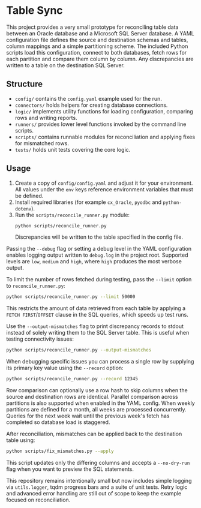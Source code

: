 # Table Sync

This project provides a very small prototype for reconciling table data
between an Oracle database and a Microsoft SQL Server database. A YAML
configuration file defines the source and destination schemas and tables,
column mappings and a simple partitioning scheme. The included Python scripts
load this configuration, connect to both databases, fetch rows for each
partition and compare them column by column. Any discrepancies are
written to a table on the destination SQL Server.

## Structure

- `config/` contains the `config.yaml` example used for the run.
- `connectors/` holds helpers for creating database connections.
- `logic/` implements utility functions for loading configuration,
  comparing rows and writing reports.
- `runners/` provides lower level functions invoked by the command line
  scripts.
- `scripts/` contains runnable modules for reconciliation and applying
  fixes for mismatched rows.
- `tests/` holds unit tests covering the core logic.

## Usage

1. Create a copy of `config/config.yaml` and adjust it for your
   environment. All values under the `env` keys reference environment
   variables that must be defined.
2. Install required libraries (for example `cx_Oracle`, `pyodbc` and
   `python-dotenv`).
3. Run the `scripts/reconcile_runner.py` module:
   ```bash
   python scripts/reconcile_runner.py
   ```
   Discrepancies will be written to the table specified in the config
   file.

Passing the `--debug` flag or setting a debug level in the YAML
configuration enables logging output written to `debug.log` in the project
root. Supported levels are `low`, `medium` and `high`, where `high` produces
the most verbose output.

To limit the number of rows fetched during testing, pass the `--limit`
option to `reconcile_runner.py`:

```bash
python scripts/reconcile_runner.py --limit 50000
```
This restricts the amount of data retrieved from each table by applying a
`FETCH FIRST`/`OFFSET` clause in the SQL queries, which speeds up test runs.

Use the `--output-mismatches` flag to print discrepancy records to stdout instead
of solely writing them to the SQL Server table. This is useful when testing
connectivity issues:

```bash
python scripts/reconcile_runner.py --output-mismatches
```

When debugging specific issues you can process a single row by supplying its
primary key value using the `--record` option:

```bash
python scripts/reconcile_runner.py --record 12345
```

Row comparison can optionally use a row hash to skip columns when the
source and destination rows are identical. Parallel comparison across
partitions is also supported when enabled in the YAML config.
When weekly partitions are defined for a month, all weeks are processed
concurrently. Queries for the next week wait until the previous week's
fetch has completed so database load is staggered.

After reconciliation, mismatches can be applied back to the destination
table using:

```bash
python scripts/fix_mismatches.py --apply
```
This script updates only the differing columns and accepts a `--no-dry-run`
flag when you want to preview the SQL statements.

This repository remains intentionally small but now includes simple
logging via `utils.logger`, tqdm progress bars and a suite of unit tests.
Retry logic and advanced error handling are still out of scope to keep
the example focused on reconciliation.

